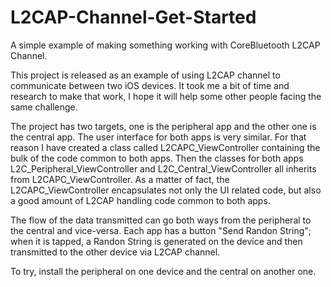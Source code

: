# L2CAP-Channel-Get-Started
A simple example of making something working with CoreBluetooth L2CAP Channel.

This project is released as an example of using L2CAP channel to communicate between two iOS devices. It took me a bit of time and research to make that work, I hope it will help some other people facing the same challenge.

The project has two targets, one is the peripheral app and the other one is the central app. The user interface for both apps is very similar. For that reason I have created a class called L2CAPC_ViewController containing the bulk of the code common to both apps. Then the classes for both apps L2C_Peripheral_ViewController and L2C_Central_ViewController all inherits from L2CAPC_ViewController. As a matter of fact, the L2CAPC_ViewController encapsulates not only the UI related code, but also a good amount of L2CAP handling code common to both apps.

The flow of the data transmitted can go both ways from the peripheral to the central and vice-versa. Each app has a button "Send Randon String"; when it is tapped, a Randon String is generated on the device and then transmitted to the other device via L2CAP channel.

To try, install the peripheral on one device and the central on another one.
